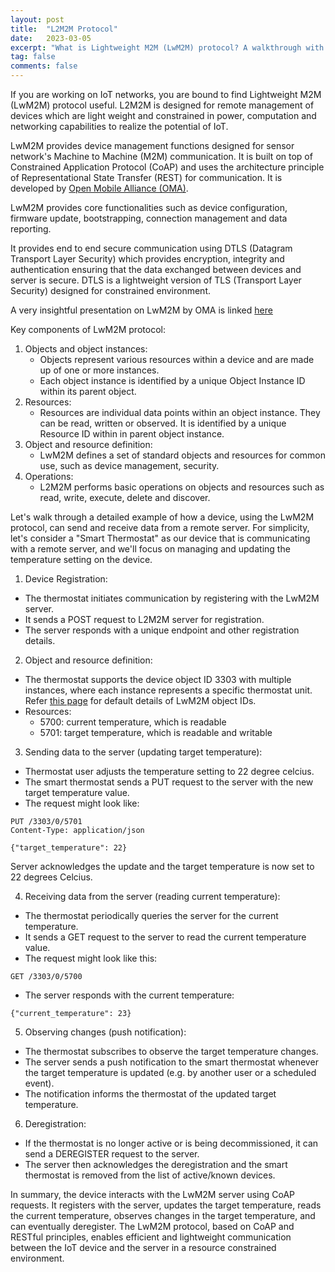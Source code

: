 ```yaml
---
layout: post
title:  "L2M2M Protocol"
date:   2023-03-05
excerpt: "What is Lightweight M2M (LwM2M) protocol? A walkthrough with an example"
tag: false
comments: false
---
```


If you are working on IoT networks, you are bound to find Lightweight M2M (LwM2M) protocol useful. L2M2M is designed for remote management of devices which are light weight and constrained in power, computation and networking capabilities to realize the potential of IoT.

LwM2M provides device management functions designed for sensor network's Machine to Machine (M2M) communication. It is built on top of Constrained Application Protocol (CoAP) and uses the architecture principle of Representational State Transfer (REST) for communication. It is developed by [Open Mobile Alliance (OMA)](https://omaspecworks.org/what-is-oma-specworks/iot/lightweight-m2m-lwm2m/).

LwM2M provides core functionalities such as device configuration, firmware update, bootstrapping, connection management and data reporting.

It provides end to end secure communication using DTLS (Datagram Transport Layer Security) which provides encryption, integrity and authentication ensuring that the data exchanged between devices and server is secure. DTLS is a lightweight version of TLS (Transport Layer Security) designed for constrained environment.

A very insightful presentation on LwM2M by OMA is linked [here](https://www.openmobilealliance.org/release/LightweightM2M/Lightweight_Machine_to_Machine-v1_1-OMASpecworks.pdf)

Key components of LwM2M protocol:
1. Objects and object instances:
	- Objects represent various resources within a device and are made up of one or more instances.
	- Each object instance is identified by a unique Object Instance ID within its parent object.
2. Resources:
	- Resources are individual data points within an object instance. They can be read, written or observed. It is identified by a unique Resource ID within in parent object instance.
3. Object and resource definition:
	- LwM2M defines a set of standard objects and resources for common use, such as device management, security.
4. Operations:
	- L2M2M performs basic operations on objects and resources such as read, write, execute, delete and discover.


Let's walk through a detailed example of how a device, using the LwM2M protocol, can send and receive data from a remote server. For simplicity, let's consider a "Smart Thermostat" as our device that is communicating with a remote server, and we'll focus on managing and updating the temperature setting on the device.

1. Device Registration:
- The thermostat initiates communication by registering with the LwM2M server.
- It sends a POST request to L2M2M server for registration.
- The server responds with a unique endpoint and other registration details.

2. Object and resource definition:
- The thermostat supports the device object ID 3303 with multiple instances, where each instance represents a specific thermostat unit. Refer [this page](https://techlibrary.hpe.com/docs/otlink-wo/OMA-LWM2M-Object-Resource-and-Value-Details.html) for default details of LwM2M object IDs.
- Resources:
	- 5700: current temperature, which is readable
	- 5701: target temperature, which is readable and writable

3. Sending data to the server (updating target temperature):
- Thermostat user adjusts the temperature setting to 22 degree celcius.
- The smart thermostat sends a PUT request to the server with the new target temperature value.
- The request might look like:

```
PUT /3303/0/5701
Content-Type: application/json

{"target_temperature": 22}
```

Server acknowledges the update and the target temperature is now set to 22 degrees Celcius.

4. Receiving data from the server (reading current temperature):
- The thermostat periodically queries the server for the current temperature.
- It sends a GET request to the server to read the current temperature value.
- The request might look like this:

```
GET /3303/0/5700
```
- The server responds with the current temperature:

```
{"current_temperature": 23}
```
5. Observing changes (push notification):
- The thermostat subscribes to observe the target temperature changes.
- The server sends a push notification to the smart thermostat whenever the target temperature is updated (e.g. by another user or a scheduled event).
- The notification informs the thermostat of the updated target temperature.

6. Deregistration:
- If the thermostat is no longer active or is being decommissioned, it can send a DEREGISTER request to the server.
- The server then acknowledges the deregistration and the smart thermostat is removed from the list of active/known devices.

In summary, the device interacts with the LwM2M server using CoAP requests. It registers with the server, updates the target temperature, reads the current temperature, observes changes in the target temperature, and can eventually deregister. The LwM2M protocol, based on CoAP and RESTful principles, enables efficient and lightweight communication between the IoT device and the server in a resource constrained environment.
